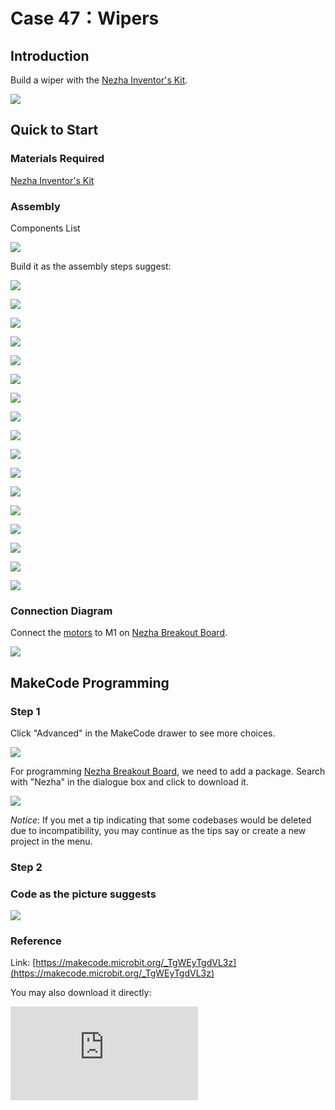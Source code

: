# Case 47：Wipers

## Introduction
Build a wiper with the [Nezha Inventor's Kit](https://shop.elecfreaks.com/products/elecfreaks-micro-bit-nezha-48-in-1-inventors-kit-without-micro-bit-board?_pos=2&_sid=ed1b6fbd2&_ss=r).

![](./images/47_1.png)


## Quick to Start

### Materials Required

[Nezha Inventor's Kit](https://shop.elecfreaks.com/products/elecfreaks-micro-bit-nezha-48-in-1-inventors-kit-without-micro-bit-board?_pos=2&_sid=ed1b6fbd2&_ss=r)

### Assembly

Components List

![](./images/neza-inventor-s-kit-case-47-02.png)


Build it as the assembly steps suggest:

![](./images/neza-inventor-s-kit-step-47-01.png)

![](./images/neza-inventor-s-kit-step-47-02.png)

![](./images/neza-inventor-s-kit-step-47-03.png)

![](./images/neza-inventor-s-kit-step-47-04.png)

![](./images/neza-inventor-s-kit-step-47-05.png)

![](./images/neza-inventor-s-kit-step-47-06.png)

![](./images/neza-inventor-s-kit-step-47-07.png)

![](./images/neza-inventor-s-kit-step-47-08.png)

![](./images/neza-inventor-s-kit-step-47-09.png)

![](./images/neza-inventor-s-kit-step-47-10.png)

![](./images/neza-inventor-s-kit-step-47-11.png)

![](./images/neza-inventor-s-kit-step-47-12.png)

![](./images/neza-inventor-s-kit-step-47-13.png)

![](./images/neza-inventor-s-kit-step-47-14.png)

![](./images/neza-inventor-s-kit-step-47-15.png)

![](./images/neza-inventor-s-kit-step-47-16.png)

![](./images/neza-inventor-s-kit-step-47-17.png)

### Connection Diagram

Connect the [motors](https://shop.elecfreaks.com/products/elecfreaks-high-speed-building-blocks-motor?_pos=4&_sid=a2da3fff8&_ss=r) to M1 on [Nezha Breakout Board](https://shop.elecfreaks.com/products/elecfreaks-nezha-breakout-board?_pos=1&_sid=00432325a&_ss=rl).

![](./images/neza-inventor-s-kit-case-47-03.png)


## MakeCode Programming

### Step 1

Click "Advanced" in the MakeCode drawer to see more choices.

![](./images/neza-inventor-s-kit-case-37-04.png)

For programming [Nezha Breakout Board](https://shop.elecfreaks.com/products/elecfreaks-nezha-breakout-board?_pos=1&_sid=00432325a&_ss=rl), we need to add a package. Search with "Nezha" in the dialogue box and click to download it.

![](./images/neza-inventor-s-kit-case-37-06.png)

*Notice*: If you met a tip indicating that some codebases would be deleted due to incompatibility, you may continue as the tips say or create a new project in the menu.

### Step 2
### Code as the picture suggests

![](./images/neza-inventor-s-kit-case-47-07.png)

### Reference
Link: [https://makecode.microbit.org/_TgWEyTgdVL3z](https://makecode.microbit.org/_TgWEyTgdVL3z)

You may also download it directly:

<div
    style={{
        position: 'relative',
        paddingBottom: '60%',
        overflow: 'hidden',
    }}
>
    <iframe
        src="https://makecode.microbit.org/_TgWEyTgdVL3z"
        frameborder="0"
        sandbox="allow-popups allow-forms allow-scripts allow-same-origin"
        style={{
            position: 'absolute',
            width: '100%',
            height: '100%',
        }}
    />
</div>


### Result

When the microbit is powered on, it displays a heart pattern. When button A is pressed, the wiper starts to driving. When button A is pressed again, the wiper accelerates the movement. When button B is pressed, the wiper slows down.

![](./images/47_2.gif)
